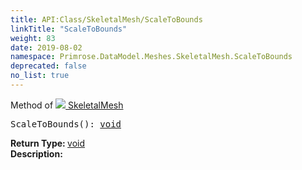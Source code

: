 ```yaml
---
title: API:Class/SkeletalMesh/ScaleToBounds
linkTitle: "ScaleToBounds"
weight: 83
date: 2019-08-02
namespace: Primrose.DataModel.Meshes.SkeletalMesh.ScaleToBounds
deprecated: false
no_list: true
---
```

Method of <a href="/docs/api-reference/Class/SkeletalMesh"><img src="/icons/silk/skeletmesh.png"/>&nbsp;SkeletalMesh</a>
<pre class="method-declaration">
ScaleToBounds(): <a class="type" href="/docs/api-reference/System/void">void</a></pre>
<b>Return Type: </b>
<a class="type" href="/docs/api-reference/System/void">void</a>
<br/>
<b>Description: </b>